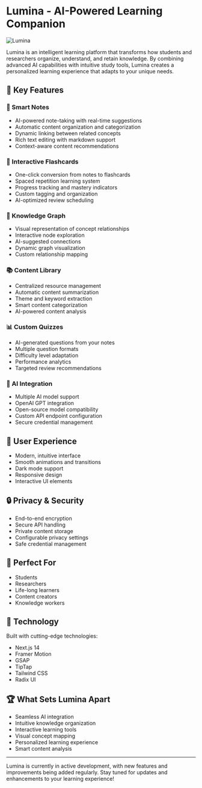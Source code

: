 # Lumina - AI-Powered Learning Companion

![Lumina](https://your-banner-image-url.png)

Lumina is an intelligent learning platform that transforms how students and researchers organize, understand, and retain knowledge. By combining advanced AI capabilities with intuitive study tools, Lumina creates a personalized learning experience that adapts to your unique needs.

## 🌟 Key Features

### 📝 Smart Notes
- AI-powered note-taking with real-time suggestions
- Automatic content organization and categorization
- Dynamic linking between related concepts
- Rich text editing with markdown support
- Context-aware content recommendations

### 🎯 Interactive Flashcards
- One-click conversion from notes to flashcards
- Spaced repetition learning system
- Progress tracking and mastery indicators
- Custom tagging and organization
- AI-optimized review scheduling

### 🧠 Knowledge Graph
- Visual representation of concept relationships
- Interactive node exploration
- AI-suggested connections
- Dynamic graph visualization
- Custom relationship mapping

### 📚 Content Library
- Centralized resource management
- Automatic content summarization
- Theme and keyword extraction
- Smart content categorization
- AI-powered content analysis

### 📊 Custom Quizzes
- AI-generated questions from your notes
- Multiple question formats
- Difficulty level adaptation
- Performance analytics
- Targeted review recommendations

### 🤖 AI Integration
- Multiple AI model support
- OpenAI GPT integration
- Open-source model compatibility
- Custom API endpoint configuration
- Secure credential management

## 🎨 User Experience
- Modern, intuitive interface
- Smooth animations and transitions
- Dark mode support
- Responsive design
- Interactive UI elements

## 🔒 Privacy & Security
- End-to-end encryption
- Secure API handling
- Private content storage
- Configurable privacy settings
- Safe credential management

## 🎯 Perfect For
- Students
- Researchers
- Life-long learners
- Content creators
- Knowledge workers

## 🌈 Technology
Built with cutting-edge technologies:
- Next.js 14
- Framer Motion
- GSAP
- TipTap
- Tailwind CSS
- Radix UI

## 🏆 What Sets Lumina Apart
- Seamless AI integration
- Intuitive knowledge organization
- Interactive learning tools
- Visual concept mapping
- Personalized learning experience
- Smart content analysis

---

Lumina is currently in active development, with new features and improvements being added regularly. Stay tuned for updates and enhancements to your learning experience!
